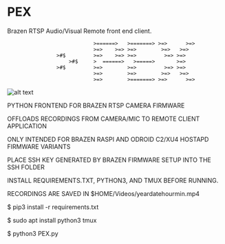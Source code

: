 # PEX
Brazen RTSP Audio/Visual Remote front end client.

                                >======>   >=======> >=>      >=>
                                >=>    >=> >=>        >=>   >=>
                    >#$         >=>    >=> >=>         >=> >=>
                        >#$     >  ======>   >=====>       >=>
                    >#$         >=>        >=>         >=> >=>
                                >=>        >=>        >=>   >=>
                                >=>        >=======> >=>      >=>


![alt text](https://i.imgur.com/2h7iyxn.png)



PYTHON FRONTEND FOR BRAZEN RTSP CAMERA FIRMWARE

OFFLOADS RECORDINGS FROM CAMERA/MIC TO REMOTE CLIENT APPLICATION

ONLY INTENDED FOR BRAZEN RASPI AND ODROID C2/XU4 HOSTAPD FIRMWARE VARIANTS

PLACE SSH KEY GENERATED BY BRAZEN FIRMWARE SETUP INTO THE SSH FOLDER

INSTALL REQUIREMENTS.TXT, PYTHON3, AND TMUX BEFORE RUNNING.

RECORDINGS ARE SAVED IN $HOME/Videos/yeardatehourmin.mp4



$ pip3 install -r requirements.txt



$ sudo apt install python3 tmux



$ python3 PEX.py
 
          

